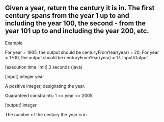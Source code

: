 ## Given a year, return the century it is in. The first century spans from the year 1 up to and including the year 100, the second - from the year 101 up to and including the year 200, etc.

Example

For year = 1905, the output should be
centuryFromYear(year) = 20;
For year = 1700, the output should be
centuryFromYear(year) = 17.
Input/Output

[execution time limit] 3 seconds (java)

[input] integer year

A positive integer, designating the year.

Guaranteed constraints:
1 <= year <= 2005.

[output] integer

The number of the century the year is in.
